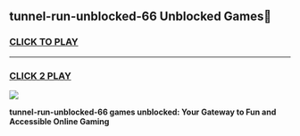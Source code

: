 
## tunnel-run-unblocked-66 Unblocked Games👋
<h3>
<a href="https://news.freeplayer.one?title=tunnel-run-unblocked-66&ref=16F">CLICK TO PLAY</a></h3>
<hr>

<h3>
<a href="https://news.freeplayer.one?title=tunnel-run-unblocked-66&ref=16F">CLICK 2 PLAY</a>
  
</h3>

<a href="https://news.freeplayer.one?title=tunnel-run-unblocked-66&ref=16F/"><img src="https://clearcache.store/games.png"></a>


**tunnel-run-unblocked-66 games unblocked: Your Gateway to Fun and Accessible Online Gaming**
